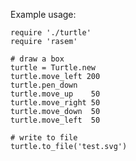 Example usage:

    require './turtle'
    require 'rasem'

    # draw a box
    turtle = Turtle.new
    turtle.move_left 200
    turtle.pen_down
    turtle.move_up    50
    turtle.move_right 50
    turtle.move_down  50
    turtle.move_left  50

    # write to file
    turtle.to_file('test.svg')